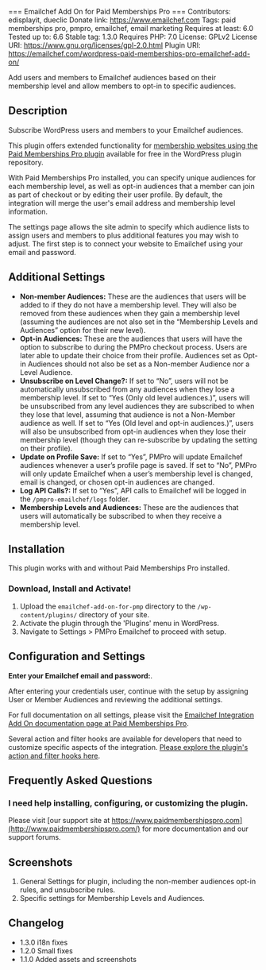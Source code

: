 === Emailchef Add On for Paid Memberships Pro ===
Contributors: edisplayit, dueclic
Donate link: https://www.emailchef.com
Tags: paid memberships pro, pmpro, emailchef, email marketing
Requires at least: 6.0
Tested up to: 6.6
Stable tag: 1.3.0
Requires PHP: 7.0
License: GPLv2
License URI: https://www.gnu.org/licenses/gpl-2.0.html
Plugin URI: https://emailchef.com/wordpress-paid-memberships-pro-emailchef-add-on/

Add users and members to Emailchef audiences based on their membership level and allow members to opt-in to specific audiences.

## Description

Subscribe WordPress users and members to your Emailchef audiences.

This plugin offers extended functionality for [membership websites using the Paid Memberships Pro plugin](https://wordpress.org/plugins/paid-memberships-pro/) available for free in the WordPress plugin repository.

With Paid Memberships Pro installed, you can specify unique audiences for each membership level, as well as opt-in audiences that a member can join as part of checkout or by editing their user profile. By default, the integration will merge the user's email address and membership level information.

The settings page allows the site admin to specify which audience lists to assign users and members to plus additional features  you may wish to adjust. The first step is to connect your website to Emailchef using your email and password.

## Additional Settings

* **Non-member Audiences:** These are the audiences that users will be added to if they do not have a membership level. They will also be removed from these audiences when they gain a membership level (assuming the audiences are not also set in the “Membership Levels and Audiences” option for their new level).
* **Opt-in Audiences:** These are the audiences that users will have the option to subscribe to during the PMPro checkout process. Users are later able to update their choice from their profile. Audiences set as Opt-in Audiences should not also be set as a Non-member Audience nor a Level Audience.
* **Unsubscribe on Level Change?:** If set to “No”, users will not be automatically unsubscribed from any audiences when they lose a membership level. If set to “Yes (Only old level audiences.)”, users will be unsubscribed from any level audiences they are subscribed to when they lose that level, assuming that audience is not a Non-Member audience as well. If set to “Yes (Old level and opt-in audiences.)”, users will also be unsubscribed from opt-in audiences when they lose their membership level (though they can re-subscribe by updating the setting on their profile).
* **Update on Profile Save:** If set to “Yes”, PMPro will update Emailchef audiences whenever a user’s profile page is saved. If set to “No”, PMPro will only update Emailchef when a user’s membership level is changed, email is changed, or chosen opt-in audiences are changed.
* **Log API Calls?:** If set to “Yes”, API calls to Emailchef will be logged in the `/pmpro-emailchef/logs` folder.
* **Membership Levels and Audiences:** These are the audiences that users will automatically be subscribed to when they receive a membership level.

## Installation
This plugin works with and without Paid Memberships Pro installed.

### Download, Install and Activate!
1. Upload the `emailchef-add-on-for-pmp` directory to the `/wp-content/plugins/` directory of your site.
2. Activate the plugin through the 'Plugins' menu in WordPress.
3. Navigate to Settings > PMPro Emailchef to proceed with setup.

## Configuration and Settings

**Enter your Emailchef email and password:**.

After entering your credentials user, continue with the setup by assigning User or Member Audiences and reviewing the additional settings.

For full documentation on all settings, please visit the [Emailchef Integration Add On documentation page at Paid Memberships Pro]().

Several action and filter hooks are available for developers that need to customize specific aspects of the integration. [Please explore the plugin's action and filter hooks here]().

## Frequently Asked Questions

### I need help installing, configuring, or customizing the plugin.

Please visit [our support site at https://www.paidmembershipspro.com](http://www.paidmembershipspro.com/) for more documentation and our support forums.

## Screenshots

1. General Settings for plugin, including the non-member audiences opt-in rules, and unsubscribe rules.
2. Specific settings for Membership Levels and Audiences.

## Changelog

* 1.3.0 i18n fixes
* 1.2.0 Small fixes
* 1.1.0 Added assets and screenshots
